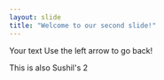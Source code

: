 ```yaml
---
layout: slide
title: "Welcome to our second slide!"
---
```

Your text
Use the left arrow to go back!

This is also Sushil's
2
